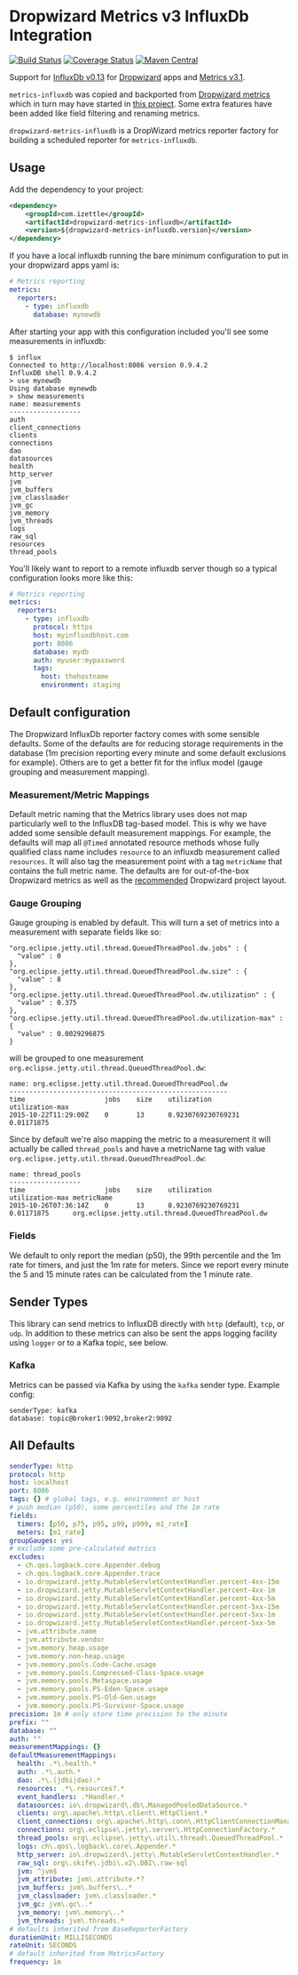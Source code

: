 Dropwizard Metrics v3 InfluxDb Integration
==========================================
[![Build Status](https://travis-ci.org/iZettle/dropwizard-metrics-influxdb.svg?branch=master)](https://travis-ci.org/iZettle/dropwizard-metrics-influxdb)
[![Coverage Status](https://coveralls.io/repos/iZettle/dropwizard-metrics-influxdb/badge.svg?branch=master&service=github)](https://coveralls.io/github/iZettle/dropwizard-metrics-influxdb?branch=master)
[![Maven Central](https://maven-badges.herokuapp.com/maven-central/com.izettle/metrics-influxdb/badge.svg)](https://maven-badges.herokuapp.com/maven-central/com.izettle/metrics-influxdb)

Support for
[InfluxDb v0.13](https://docs.influxdata.com/influxdb/v0.13/) for
[Dropwizard](http://www.dropwizard.io/) apps and
[Metrics v3.1](http://metrics.dropwizard.io/3.1.0/).

`metrics-influxdb` was copied and backported from
[Dropwizard metrics](https://github.com/dropwizard/metrics/tree/master/metrics-influxdb/src/main/java/io/dropwizard/metrics/influxdb)
which in turn may have started in
[this project](https://github.com/davidB/metrics-influxdb). Some extra features
have been added like field filtering and renaming metrics.

`dropwizard-metrics-influxdb` is a DropWizard metrics reporter factory for
building a scheduled reporter for `metrics-influxdb`.

## Usage

Add the dependency to your project:
```xml
<dependency>
    <groupId>com.izettle</groupId>
    <artifactId>dropwizard-metrics-influxdb</artifactId>
    <version>${dropwizard-metrics-influxdb.version}</version>
</dependency>
```

If you have a local influxdb running the bare minimum configuration to put in
your dropwizard apps yaml is:

```yaml
# Metrics reporting
metrics:
  reporters:
    - type: influxdb
      database: mynewdb
```

After starting your app with this configuration included you'll see some
measurements in influxdb:

    $ influx
    Connected to http://localhost:8086 version 0.9.4.2
    InfluxDB shell 0.9.4.2
    > use mynewdb
    Using database mynewdb
    > show measurements
    name: measurements
    ------------------
    auth
    client_connections
    clients
    connections
    dao
    datasources
    health
    http_server
    jvm
    jvm_buffers
    jvm_classloader
    jvm_gc
    jvm_memory
    jvm_threads
    logs
    raw_sql
    resources
    thread_pools

You'll likely want to report to a remote influxdb server though so a typical
configuration looks more like this:

```yaml
# Metrics reporting
metrics:
  reporters:
    - type: influxdb
      protocol: https
      host: myinfluxdbhost.com
      port: 8086
      database: mydb
      auth: myuser:mypassword
      tags:
        host: thehostname
        environment: staging
```

## Default configuration

The Dropwizard InfluxDb reporter factory comes with some sensible defaults. Some
of the defaults are for reducing storage requirements in the database (1m
precision reporting every minute and some default exclusions for
example). Others are to get a better fit for the influx model (gauge grouping
and measurement mapping).

### Measurement/Metric Mappings

Default metric naming that the Metrics library uses does not map particularly
well to the InfluxDB tag-based model. This is why we have added some sensible
default measurement mappings. For example, the defaults will map all `@Timed`
annotated resource methods whose fully qualified class name includes `resource`
to an influxdb measurement called `resources`. It will also tag the measurement
point with a tag `metricName` that contains the full metric name. The defaults
are for out-of-the-box Dropwizard metrics as well as the
[recommended](http://www.dropwizard.io/manual/core.html#organizing-your-project)
Dropwizard project layout.

### Gauge Grouping

Gauge grouping is enabled by default. This will turn a set of metrics into a
measurement with separate fields like so:


    "org.eclipse.jetty.util.thread.QueuedThreadPool.dw.jobs" : {
      "value" : 0
    },
    "org.eclipse.jetty.util.thread.QueuedThreadPool.dw.size" : {
      "value" : 8
    },
    "org.eclipse.jetty.util.thread.QueuedThreadPool.dw.utilization" : {
      "value" : 0.375
    },
    "org.eclipse.jetty.util.thread.QueuedThreadPool.dw.utilization-max" : {
      "value" : 0.0029296875
    }

will be grouped to one measurement `org.eclipse.jetty.util.thread.QueuedThreadPool.dw`:

```
name: org.eclipse.jetty.util.thread.QueuedThreadPool.dw
-------------------------------------------------------
time                    jobs    size    utilization             utilization-max
2015-10-22T11:29:00Z    0       13      0.9230769230769231      0.01171875
```

Since by default we're also mapping the metric to a measurement it will actually
be called `thread_pools` and have a metricName tag with value
`org.eclipse.jetty.util.thread.QueuedThreadPool.dw`:

```
name: thread_pools
------------------
time                    jobs    size    utilization             utilization-max metricName
2015-10-26T07:36:14Z    0       13      0.9230769230769231      0.01171875      org.eclipse.jetty.util.thread.QueuedThreadPool.dw
```

### Fields

We default to only report the median (p50), the 99th percentile and the 1m rate
for timers, and just the 1m rate for meters. Since we report every minute the 5
and 15 minute rates can be calculated from the 1 minute rate.

## Sender Types

This library can send metrics to InfluxDB directly with `http` (default),
 `tcp`, or `udp`. In addition to these metrics can also be sent the apps
logging facility using `logger` or to a Kafka topic, see below.

### Kafka

Metrics can be passed via Kafka by using the `kafka` sender type. Example config:

```
senderType: kafka
database: topic@broker1:9092,broker2:9092
```

## All Defaults

```yaml
senderType: http
protocol: http
host: localhost
port: 8086
tags: {} # global tags, e.g. environment or host
# push median (p50), some percentiles and the 1m rate
fields:
  timers: [p50, p75, p95, p99, p999, m1_rate]
  meters: [m1_rate]
groupGauges: yes
# exclude some pre-calculated metrics
excludes:
  - ch.qos.logback.core.Appender.debug
  - ch.qos.logback.core.Appender.trace
  - io.dropwizard.jetty.MutableServletContextHandler.percent-4xx-15m
  - io.dropwizard.jetty.MutableServletContextHandler.percent-4xx-1m
  - io.dropwizard.jetty.MutableServletContextHandler.percent-4xx-5m
  - io.dropwizard.jetty.MutableServletContextHandler.percent-5xx-15m
  - io.dropwizard.jetty.MutableServletContextHandler.percent-5xx-1m
  - io.dropwizard.jetty.MutableServletContextHandler.percent-5xx-5m
  - jvm.attribute.name
  - jvm.attribute.vendor
  - jvm.memory.heap.usage
  - jvm.memory.non-heap.usage
  - jvm.memory.pools.Code-Cache.usage
  - jvm.memory.pools.Compressed-Class-Space.usage
  - jvm.memory.pools.Metaspace.usage
  - jvm.memory.pools.PS-Eden-Space.usage
  - jvm.memory.pools.PS-Old-Gen.usage
  - jvm.memory.pools.PS-Survivor-Space.usage
precision: 1m # only store time precision to the minute
prefix: ""
database: ""
auth: ""
measurementMappings: {}
defaultMeasurementMappings:
  health: .*\.health.*
  auth: .*\.auth.*
  dao: .*\.(jdbi|dao).*
  resources: .*\.resources?.*
  event_handlers: .*Handler.*
  datasources: io\.dropwizard\.db\.ManagedPooledDataSource.*
  clients: org\.apache\.http\.client\.HttpClient.*
  client_connections: org\.apache\.http\.conn\.HttpClientConnectionManager.*
  connections: org\.eclipse\.jetty\.server\.HttpConnectionFactory.*
  thread_pools: org\.eclipse\.jetty\.util\.thread\.QueuedThreadPool.*
  logs: ch\.qos\.logback\.core\.Appender.*
  http_server: io\.dropwizard\.jetty\.MutableServletContextHandler.*
  raw_sql: org\.skife\.jdbi\.v2\.DBI\.raw-sql
  jvm: ^jvm$
  jvm_attribute: jvm\.attribute.*?
  jvm_buffers: jvm\.buffers\..*
  jvm_classloader: jvm\.classloader.*
  jvm_gc: jvm\.gc\..*
  jvm_memory: jvm\.memory\..*
  jvm_threads: jvm\.threads.*
# defaults inherited from BaseReporterFactory
durationUnit: MILLISECONDS
rateUnit: SECONDS
# default inherited from MetricsFactory
frequency: 1m
```
